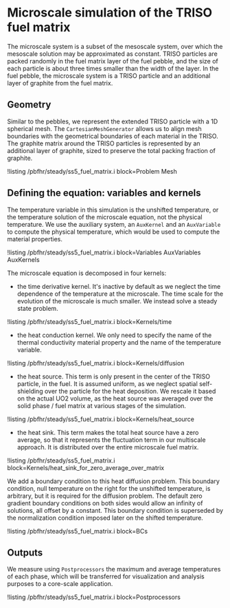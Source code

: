 # Microscale simulation of the TRISO fuel matrix

The microscale system is a subset of the mesoscale system, over which the mesoscale solution may
be approximated as constant. TRISO particles are packed randomly in the fuel matrix layer of the fuel
pebble, and the size of each particle is about three times smaller than the width of the layer.
In the fuel pebble, the microscale system is a TRISO particle and an additional layer of graphite
from the fuel matrix.

## Geometry

Similar to the pebbles, we represent the extended TRISO particle with a 1D spherical mesh.
The `CartesianMeshGenerator` allows us to align mesh boundaries with the geometrical
boundaries of each material in the TRISO. The graphite matrix around the TRISO particles is
represented by an additional layer of graphite, sized to preserve the total packing fraction of graphite.

!listing /pbfhr/steady/ss5_fuel_matrix.i block=Problem Mesh

## Defining the equation: variables and kernels

The temperature variable in this simulation is the unshifted temperature, or the
temperature solution of the microscale equation, not the physical temperature. We use the
auxiliary system, an `AuxKernel` and an `AuxVariable` to compute the physical temperature, which
would be used to compute the material properties.

!listing /pbfhr/steady/ss5_fuel_matrix.i block=Variables AuxVariables AuxKernels

The microscale equation is decomposed in four kernels:

- the time derivative kernel. It's inactive by default as we neglect the time dependence of the
  temperature at the microscale. The time scale for the evolution of the microscale is much smaller.
  We instead solve a steady state problem.

!listing /pbfhr/steady/ss5_fuel_matrix.i block=Kernels/time

- the heat conduction kernel. We only need to specify the name of the thermal conductivity material property
  and the name of the temperature variable.

!listing /pbfhr/steady/ss5_fuel_matrix.i block=Kernels/diffusion

- the heat source. This term is only present in the center of the TRISO particle, in the fuel.
  It is assumed uniform, as we neglect spatial self-shielding over
  the particle for the heat deposition. We rescale it based on the actual UO2 volume, as the heat source was
  averaged over the solid phase / fuel matrix at various stages of the simulation.

!listing /pbfhr/steady/ss5_fuel_matrix.i block=Kernels/heat_source

- the heat sink. This term makes the total heat source have a zero average,
  so that it represents the fluctuation term in our
  multiscale approach. It is distributed over the entire microscale fuel matrix.

!listing /pbfhr/steady/ss5_fuel_matrix.i block=Kernels/heat_sink_for_zero_average_over_matrix


We add a boundary condition to this heat diffusion problem. This boundary condition, null temperature on the right
for the unshifted temperature, is arbitrary, but it is required for the diffusion problem. The default zero gradient
boundary conditions on both sides would allow an infinity of solutions, all offset by a constant. This boundary condition is
superseded by the normalization condition imposed later on the shifted temperature.

!listing /pbfhr/steady/ss5_fuel_matrix.i block=BCs

## Outputs

We measure using `Postprocessors` the maximum and average temperatures of each phase, which will be transferred for
visualization and analysis purposes to a core-scale application.

!listing /pbfhr/steady/ss5_fuel_matrix.i block=Postprocessors

